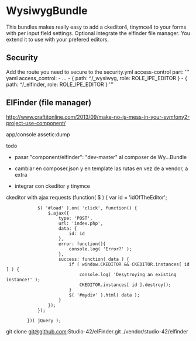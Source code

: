 # WysiwygBundle

This bundles makes really easy to add a ckeditor4, tinymce4 to your forms with per input field settings. Optional integrate the elfinder file manager. You extend it to use with your prefered editors.

## Security
Add the route you need to secure to the security.yml access-control part:
''' yaml
    access_control:
        - ...
        - { path: ^/_wysiwyg, role: ROLE_IPE_EDITOR }
        - { path: ^/_elfinder, role: ROLE_IPE_EDITOR }
'''

## ElFinder (file manager)
http://www.craftitonline.com/2013/09/make-no-js-mess-in-your-symfony2-project-use-component/

app/console assetic:dump



todo
- pasar "component/elfinder": "dev-master" al composer de Wy...Bundle

- cambiar en composer.json y en template las rutas en vez de a vendor, a extra
- integrar con ckeditor y tinymce


ckeditor with ajax requests
            (function( $ ) {
                var id = 'idOfTheEditor';

                $( '#load' ).on( 'click', function() {
                    $.ajax({
                        type: 'POST',
                        url: 'index.php',
                        data: {
                            id: id
                        },
                        error: function(){
                            console.log( 'Error?' );
                        },
                        success: function( data ) {
                            if ( window.CKEDITOR && CKEDITOR.instances[ id ] ) {
                                console.log( 'Desytroying an existing instance!' );
                                CKEDITOR.instances[ id ].destroy();
                            }
                            $( '#mydiv' ).html( data );
                        }
                    });
                });

            })( jQuery );

git clone git@github.com:Studio-42/elFinder.git ./vendor/studio-42/elfinder